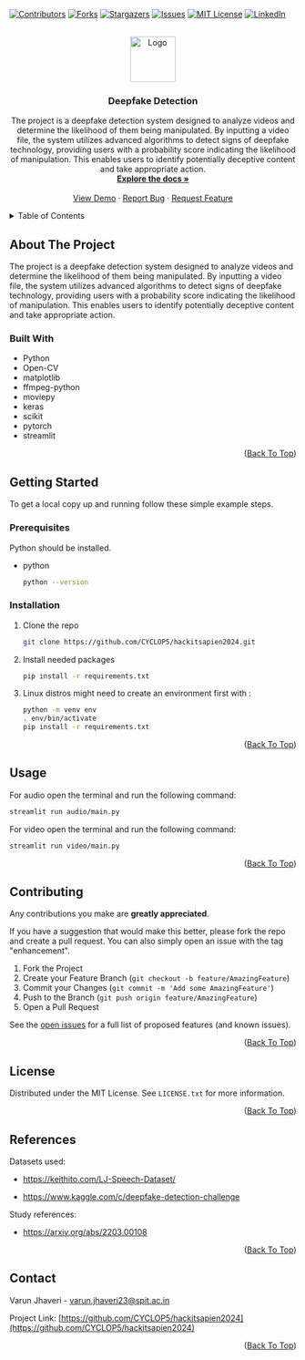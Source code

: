 
<a name="readme-top"></a>

[![Contributors][contributors-shield]][contributors-url]
[![Forks][forks-shield]][forks-url]
[![Stargazers][stars-shield]][stars-url]
[![Issues][issues-shield]][issues-url]
[![MIT License][license-shield]][license-url]
[![LinkedIn][linkedin-shield]][linkedin-url]



<!-- PROJECT LOGO -->
<br />
<div align="center">
  <a href="https://github.com/CYCLOP5/hackitsapien2024">
    <img src="https://i.postimg.cc/c4n99dMJ/240330-22h49m42s-screenshot.png" alt="Logo" width="80" height="80">
  </a>

<h3 align="center">Deepfake Detection</h3>

  <p align="center">
    The project is a deepfake detection system designed to analyze videos and determine the likelihood of them being manipulated. By inputting a video file, the system utilizes advanced algorithms to detect signs of deepfake technology, providing users with a probability score indicating the likelihood of manipulation. This enables users to identify potentially deceptive content and take appropriate action.
    <br />
    <a href="https://github.com/CYCLOP5/hackitsapien2024"><strong>Explore the docs »</strong></a>
    <br />
    <br />
    <a href="https://8503-01ht7x2t1ssxtbhx11kz2m4dwp.cloudspaces.litng.ai">View Demo</a>
    ·
    <a href="https://github.com/CYCLOP5/hackitsapien2024/issues">Report Bug</a>
    ·
    <a href="https://github.com/CYCLOP5/hackitsapien2024/issues">Request Feature</a>
  </p>
</div>



<!-- TABLE OF CONTENTS -->
<details>
  <summary>Table of Contents</summary>
  <ol>
    <li>
      <a href="#about-the-project">About The Project</a>
      <ul>
        <li><a href="#built-with">Built With</a></li>
      </ul>
    </li>
    <li>
      <a href="#getting-started">Getting Started</a>
      <ul>
        <li><a href="#prerequisites">Prerequisites</a></li>
        <li><a href="#installation">Installation</a></li>
      </ul>
    </li>
    <li><a href="#usage">Usage</a></li>
    <li><a href="#contributing">Contributing</a></li>
    <li><a href="#references">References</a></li>
    <li><a href="#license">License</a></li>
    <li><a href="#contact">Contact</a></li>
  </ol>
</details>



<!-- ABOUT THE PROJECT -->
## About The Project

The project is a deepfake detection system designed to analyze videos and determine the likelihood of them being manipulated. By inputting a video file, the system utilizes advanced algorithms to detect signs of deepfake technology, providing users with a probability score indicating the likelihood of manipulation. This enables users to identify potentially deceptive content and take appropriate action.



### Built With

* Python
* Open-CV
* matplotlib
* ffmpeg-python
* moviepy
* keras
* scikit
* pytorch
* streamlit
 

<p align="right">(<a href="#readme-top">Back To Top</a>)</p>



<!-- GETTING STARTED -->
## Getting Started

To get a local copy up and running follow these simple example steps.

### Prerequisites
Python should be installed.

* python
  ```sh
  python --version
  ```
  
### Installation

1. Clone the repo
   ```sh
   git clone https://github.com/CYCLOP5/hackitsapien2024.git
   ```
2. Install needed packages
   ```sh
   pip install -r requirements.txt
   ```
3. Linux distros might need to create an environment first with :
   ```sh
   python -m venv env
   . env/bin/activate
   pip install -r requirements.txt
   ```

<p align="right">(<a href="#readme-top">Back To Top</a>)</p>



<!-- USAGE EXAMPLES -->
## Usage

For audio open the terminal and run the following command:
```sh
streamlit run audio/main.py
```

For video open the terminal and run the following command:
```sh
streamlit run video/main.py
```

<p align="right">(<a href="#readme-top">Back To Top</a>)</p>



<!-- CONTRIBUTING -->
## Contributing

Any contributions you make are **greatly appreciated**.

If you have a suggestion that would make this better, please fork the repo and create a pull request. You can also simply open an issue with the tag "enhancement".

1. Fork the Project
2. Create your Feature Branch (`git checkout -b feature/AmazingFeature`)
3. Commit your Changes (`git commit -m 'Add some AmazingFeature'`)
4. Push to the Branch (`git push origin feature/AmazingFeature`)
5. Open a Pull Request

See the [open issues](https://github.com/CYCLOP5/hackitsapien2024/issues) for a full list of proposed features (and known issues).

<p align="right">(<a href="#readme-top">Back To Top</a>)</p>



<!-- LICENSE -->
## License

Distributed under the MIT License. See `LICENSE.txt` for more information.

<p align="right">(<a href="#readme-top">Back To Top</a>)</p>



<!-- REFERENCES -->
## References

Datasets used:

* https://keithito.com/LJ-Speech-Dataset/

* https://www.kaggle.com/c/deepfake-detection-challenge

Study references:

* https://arxiv.org/abs/2203.00108

<p align="right">(<a href="#readme-top">Back To Top</a>)</p>



<!-- CONTACT -->
## Contact

Varun Jhaveri - varun.jhaveri23@spit.ac.in

Project Link: [https://github.com/CYCLOP5/hackitsapien2024](https://github.com/CYCLOP5/hackitsapien2024)

<p align="right">(<a href="#readme-top">Back To Top</a>)</p>






[contributors-shield]: https://img.shields.io/github/contributors/CYCLOP5/hackitsapien2024.svg?style=for-the-badge
[contributors-url]: https://github.com/CYCLOP5/hackitsapien2024/graphs/contributors
[forks-shield]: https://img.shields.io/github/forks/CYCLOP5/hackitsapien2024.svg?style=for-the-badge
[forks-url]: https://github.com/CYCLOP5/hackitsapien2024/network/members
[stars-shield]: https://img.shields.io/github/stars/CYCLOP5/hackitsapien2024.svg?style=for-the-badge
[stars-url]: https://github.com/CYCLOP5/hackitsapien2024/stargazers
[issues-shield]: https://img.shields.io/github/issues/CYCLOP5/hackitsapien2024.svg?style=for-the-badge
[issues-url]: https://github.com/CYCLOP5/hackitsapien2024/issues
[license-shield]: https://img.shields.io/github/license/CYCLOP5/hackitsapien2024.svg?style=for-the-badge
[license-url]: https://github.com/CYCLOP5/hackitsapien2024/blob/master/LICENSE.txt
[linkedin-shield]: https://img.shields.io/badge/-LinkedIn-black.svg?style=for-the-badge&logo=linkedin&colorB=555
[linkedin-url]: https://linkedin.com/in/vnjhaveri
[product-screenshot]: images/screenshot.png
[Python]: ![python-logo](https://download.logo.wine/logo/Python_(programming_language)/Python_(programming_language)-Logo.wine.png)
[Python-url]:https://www.python.org/

